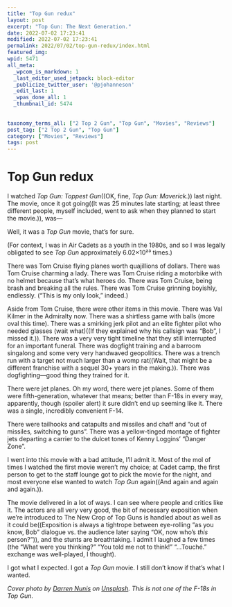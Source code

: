 ```yaml
---
title: "Top Gun redux"
layout: post
excerpt: "Top Gun: The Next Generation."
date: 2022-07-02 17:23:41
modified: 2022-07-02 17:23:41
permalink: 2022/07/02/top-gun-redux/index.html
featured_img: 
wpid: 5471
all_meta: 
  _wpcom_is_markdown: 1
  _last_editor_used_jetpack: block-editor
  _publicize_twitter_user: '@pjohanneson'
  _edit_last: 1
  _wpas_done_all: 1
  _thumbnail_id: 5474
  
  
taxonomy_terms_all: ["2 Top 2 Gun", "Top Gun", "Movies", "Reviews"]
post_tag: ["2 Top 2 Gun", "Top Gun"]
category: ["Movies", "Reviews"]
tags: post
---
```


# Top Gun redux

I watched *Top Gun: Toppest Gun*((OK, fine, *Top Gun: Maverick*.)) last night. The movie, once it got going((It was 25 minutes late starting; at least three different people, myself included, went to ask when they planned to start the movie.)), was—

Well, it was a *Top Gun* movie, that’s for sure.

(For context, I was in Air Cadets as a youth in the 1980s, and so I was legally obligated to see *Top Gun* approximately 6.02×10²³ times.)

There was Tom Cruise flying planes worth quajillions of dollars. There was Tom Cruise charming a lady. There was Tom Cruise riding a motorbike with no helmet because that’s what heroes do. There was Tom Cruise, being brash and breaking all the rules. There was Tom Cruise grinning boyishly, endlessly. (“This is my only look,” indeed.)

Aside from Tom Cruise, there were other items in this movie. There was Val Kilmer in the Admiralty now. There was a shirtless game with balls (more oval this time). There was a smirking jerk pilot and an elite fighter pilot who needed glasses (wait what)((If they explained why his callsign was “Bob”, I missed it.)). There was a very very tight timeline that they still interrupted for an important funeral. There was dogfight training and a barroom singalong and some very very handwaved geopolitics. There was a trench run with a target not much larger than a womp rat((Wait, that might be a different franchise with a sequel 30+ years in the making.)). There was dogfighting—good thing they trained for it.

There were jet planes. Oh my word, there were jet planes. Some of them were fifth-generation, whatever that means; better than F-18s in every way, apparently, though (spoiler alert) it sure didn’t end up seeming like it. There was a single, incredibly convenient F-14.

There were tailhooks and catapults and missiles and chaff and “out of missiles, switching to guns”. There was a yellow-tinged montage of fighter jets departing a carrier to the dulcet tones of Kenny Loggins’ “Danger Zone”.

I went into this movie with a bad attitude, I’ll admit it. Most of the mol of times I watched the first movie weren’t my choice; at Cadet camp, the first person to get to the staff lounge got to pick the movie for the night, and most everyone else wanted to watch *Top Gun* again((And again and again and again.)).

The movie delivered in a lot of ways. I can see where people and critics like it. The actors are all very very good, the bit of necessary exposition when we’re introduced to The New Crop of Top Guns is handled about as well as it could be((Exposition is always a tightrope between eye-rolling “as you know, Bob” dialogue vs. the audience later saying “OK, now who’s *this* person?”)), and the stunts are breathtaking. I admit I laughed a few times (the “What were you thinking?” “You told me not to think!” “…Touché.” exchange was well-played, I thought).

I got what I expected. I got a *Top Gun* movie. I still don’t know if that’s what I wanted.

*Cover photo by [Darren Nunis](https://unsplash.com/@dnunis?utm_source=unsplash&utm_medium=referral&utm_content=creditCopyText) on [Unsplash](https://unsplash.com/s/photos/f18?utm_source=unsplash&utm_medium=referral&utm_content=creditCopyText). This is not one of the F-18s in Top Gun.*